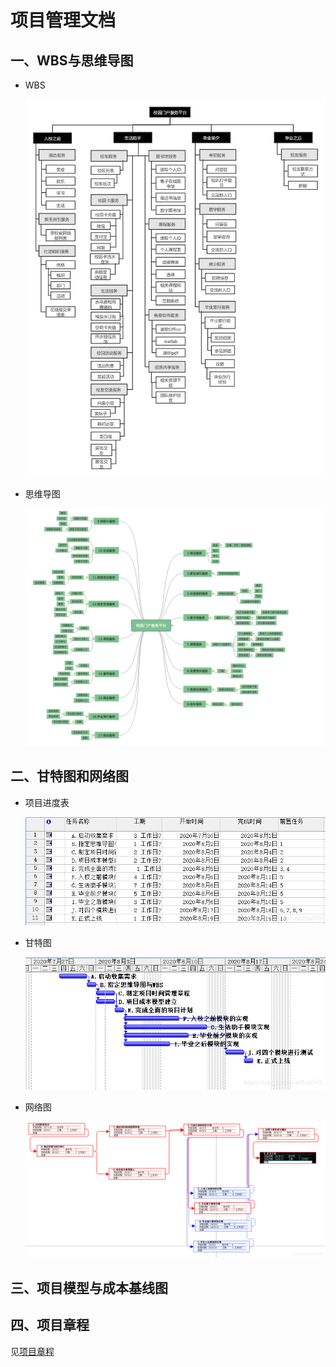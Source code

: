 # 项目管理文档

## 一、WBS与思维导图

- WBS

  ![WBS](.\img\WBS.png)

- 思维导图

  ![](.\img\思维导图.jpg)

## 二、甘特图和网络图

- 项目进度表

  ![](./img/项目进度表.png)

- 甘特图

  ![甘特图](./img/甘特图.png)

- 网络图

  ![网络图](./img/网络图.png)

## 三、项目模型与成本基线图

## 四、项目章程

见[项目章程](项目章程.md)

